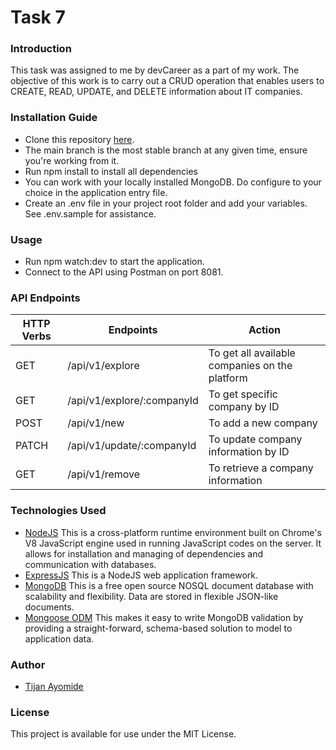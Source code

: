 # Task 7
### Introduction
This task was assigned to me by devCareer as a part of my work. The objective of this work is to carry out a CRUD operation that enables users to CREATE, READ, UPDATE, and DELETE information about IT companies.

### Installation Guide
* Clone this repository [here](https://github.com/TijanAyo/Company_REST_API.git).
* The main branch is the most stable branch at any given time, ensure you're working from it.
* Run npm install to install all dependencies
* You can work with your locally installed MongoDB. Do configure to your choice in the application entry file.
* Create an .env file in your project root folder and add your variables. See .env.sample for assistance.
### Usage
* Run npm watch:dev to start the application.
* Connect to the API using Postman on port 8081.
### API Endpoints
| HTTP Verbs | Endpoints | Action |
| --- | --- | --- |
| GET | /api/v1/explore | To get all available companies on the platform |
| GET | /api/v1/explore/:companyId | To get specific company by ID |
| POST | /api/v1/new | To add a new company |
| PATCH | /api/v1/update/:companyId | To update company information by ID |
| GET | /api/v1/remove | To retrieve a company information |
### Technologies Used
* [NodeJS](https://nodejs.org/) This is a cross-platform runtime environment built on Chrome's V8 JavaScript engine used in running JavaScript codes on the server. It allows for installation and managing of dependencies and communication with databases.
* [ExpressJS](https://www.expresjs.org/) This is a NodeJS web application framework.
* [MongoDB](https://www.mongodb.com/) This is a free open source NOSQL document database with scalability and flexibility. Data are stored in flexible JSON-like documents.
* [Mongoose ODM](https://mongoosejs.com/) This makes it easy to write MongoDB validation by providing a straight-forward, schema-based solution to model to application data.
### Author
* [Tijan Ayomide](https://github.com/TijanAyo)
### License
This project is available for use under the MIT License.